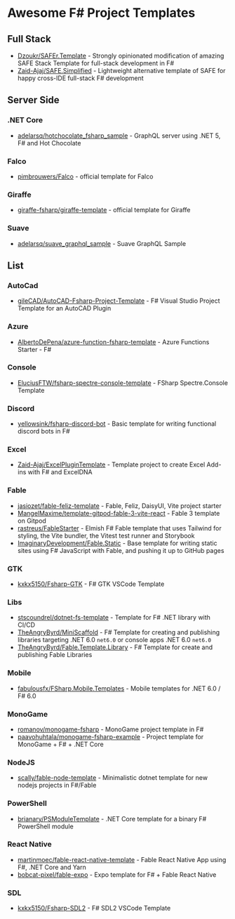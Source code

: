 # Awesome F# Project Templates

## Full Stack

- [Dzoukr/SAFEr.Template](https://github.com/Dzoukr/SAFEr.Template) - Strongly opinionated modification of amazing SAFE Stack Template for full-stack development in F#
- [Zaid-Ajaj/SAFE.Simplified](https://github.com/Zaid-Ajaj/SAFE.Simplified) - Lightweight alternative template of SAFE for happy cross-IDE full-stack F# development

## Server Side

### .NET Core

- [adelarsq/hotchocolate_fsharp_sample](https://github.com/adelarsq/hotchocolate_fsharp_sample) - GraphQL server using .NET 5, F# and Hot Chocolate

### Falco

- [pimbrouwers/Falco](https://github.com/pimbrouwers/Falco/tree/master/templates) - official template for Falco

### Giraffe

- [giraffe-fsharp/giraffe-template](https://github.com/giraffe-fsharp/giraffe-template) - official template for Giraffe

### Suave

- [adelarsq/suave_graphql_sample](https://github.com/adelarsq/suave_graphql_sample) - Suave GraphQL Sample

## List

### AutoCad

- [gileCAD/AutoCAD-Fsharp-Project-Template](https://github.com/gileCAD/AutoCAD-Fsharp-Project-Template) - F# Visual Studio Project Template for an AutoCAD Plugin

### Azure

- [AlbertoDePena/azure-function-fsharp-template](https://github.com/AlbertoDePena/azure-function-fsharp-template) - Azure Functions Starter - F#

### Console

- [EluciusFTW/fsharp-spectre-console-template](https://github.com/EluciusFTW/fsharp-spectre-console-template) - FSharp Spectre.Console Template

### Discord

- [yellowsink/fsharp-discord-bot](https://github.com/yellowsink/fsharp-discord-bot) - Basic template for writing functional discord bots in F#

### Excel

- [Zaid-Ajaj/ExcelPluginTemplate](https://github.com/Zaid-Ajaj/ExcelPluginTemplate) - Template project to create Excel Add-ins with F# and ExcelDNA

### Fable

- [jasiozet/fable-feliz-template](https://github.com/jasiozet/fable-feliz-template) - Fable, Feliz, DaisyUI, Vite project starter
- [MangelMaxime/template-gitpod-fable-3-vite-react](https://github.com/MangelMaxime/template-gitpod-fable-3-vite-react) - Fable 3 template on Gitpod
- [rastreus/FableStarter](https://github.com/rastreus/FableStarter) - Elmish F# Fable template that uses Tailwind for styling, the Vite bundler, the Vitest test runner and Storybook
- [ImaginaryDevelopment/Fable.Static](https://github.com/ImaginaryDevelopment/Fable.Static) - Base template for writing static sites using F# JavaScript with Fable, and pushing it up to GitHub pages

### GTK

- [kxkx5150/Fsharp-GTK](https://github.com/kxkx5150/Fsharp-GTK) - F# GTK VSCode Template

### Libs

- [stscoundrel/dotnet-fs-template](https://github.com/stscoundrel/dotnet-fs-template) - Template for F# .NET library with CI/CD
- [TheAngryByrd/MiniScaffold](https://github.com/TheAngryByrd/MiniScaffold) - F# Template for creating and publishing libraries targeting .NET 6.0 `net6.0` or console apps .NET 6.0 `net6.0`
- [TheAngryByrd/Fable.Template.Library](https://github.com/TheAngryByrd/Fable.Template.Library) - F# Template for create and publishing Fable Libraries

### Mobile

- [fabulousfx/FSharp.Mobile.Templates](https://github.com/fabulousfx/FSharp.Mobile.Templates) - Mobile templates for .NET 6.0 / F# 6.0

### MonoGame

- [romanov/monogame-fsharp](https://github.com/romanov/monogame-fsharp) - MonoGame project template in F#
- [paavohuhtala/monogame-fsharp-example](https://github.com/paavohuhtala/monogame-fsharp-example) - Project template for MonoGame + F# + .NET Core

### NodeJS

- [scally/fable-node-template](https://github.com/scally/fable-node-template) - Minimalistic dotnet template for new nodejs projects in F#/Fable

### PowerShell

- [brianary/PSModuleTemplate](https://github.com/brianary/PSModuleTemplate) - .NET Core template for a binary F# PowerShell module

### React Native

- [martinmoec/fable-react-native-template](https://github.com/martinmoec/fable-react-native-template) - Fable React Native App using F#, .NET Core and Yarn
- [bobcat-pixel/fable-expo](https://github.com/bobcat-pixel/fable-expo) - Expo template for F# + Fable React Native

### SDL

- [kxkx5150/Fsharp-SDL2](https://github.com/kxkx5150/Fsharp-SDL2) - F# SDL2 VSCode Template
